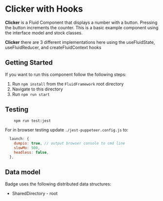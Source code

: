 # Clicker with Hooks

**Clicker** is a Fluid Component that displays a number with a button. Pressing the button
increments the counter. This is a basic example component using the interface model and stock
classes.

**Clicker** there are 3 different implementations here using the useFluidState, useFluidReducer, and createFluidContext hooks

## Getting Started

If you want to run this component follow the following steps:

1. Run `npm install` from the `FluidFramework` root directory
2. Navigate to this directory
3. Run `npm run start`

## Testing

```bash
    npm run test:jest
```

For in browser testing update `./jest-puppeteer.config.js` to:

```javascript
  launch: {
    dumpio: true, // output browser console to cmd line
    slowMo: 500,
    headless: false,
  },
```

## Data model

Badge uses the following distributed data structures:

- SharedDirectory - root
